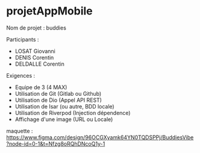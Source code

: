# projetAppMobile
Nom de projet : buddies

Participants : 

- LOSAT Giovanni
- DENIS Corentin
- DELDALLE Corentin

Exigences :
- Equipe de 3 (4 MAX)
- Utilisation de Git (Gitlab ou Github)
- Utilisation de Dio (Appel API REST)
- Utilisation de Isar (ou autre, BDD locale)
- Utilisation de Riverpod (Injection dépendence)
- Affichage d'une image (URL ou Locale)


maquette :
https://www.figma.com/design/96OCGXyamk64YN0TQDSPPj/BuddiesVibe?node-id=0-1&t=Nfzg8oRQhDNcoQ1y-1
